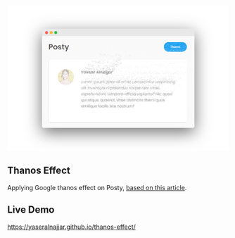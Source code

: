 ![preview](./preview.png)

## Thanos Effect

Applying Google thanos effect on Posty, [based on this article](https://redstapler.co/thanos-snap-effect-javascript-tutorial/).

## Live Demo

https://yaseralnajjar.github.io/thanos-effect/